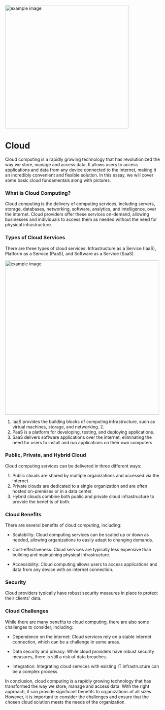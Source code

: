 <img src="https://user-images.githubusercontent.com/89149327/223519285-a4a1d938-12ca-4ad1-ac67-38801d947023.png" alt="example image" width="400" height="400">



# Cloud
Cloud computing is a rapidly growing technology that has revolutionized the way we store, manage and access data. It allows users to access applications and data from any device connected to the internet, making it an incredibly convenient and flexible solution. In this essay, we will cover some basic cloud fundamentals along with pictures.

### What is Cloud Computing?
Cloud computing is the delivery of computing services, including servers, storage, databases, networking, software, analytics, and intelligence, over the internet. Cloud providers offer these services on-demand, allowing businesses and individuals to access them as needed without the need for physical infrastructure.

### Types of Cloud Services
There are three types of cloud services: Infrastructure as a Service (IaaS), Platform as a Service (PaaS), and Software as a Service (SaaS).

<img src= "https://user-images.githubusercontent.com/89149327/223529937-f5c830e6-9129-4e0a-980f-caee23fd27a0.png" alt="example image" width="500">




1. IaaS provides the building blocks of computing infrastructure, such as virtual machines, storage, and networking. 2. 
2. PaaS is a platform for developing, testing, and deploying applications.
3. SaaS delivers software applications over the internet, eliminating the need for users to install and run applications on their own computers.

### Public, Private, and Hybrid Cloud
Cloud computing services can be delivered in three different ways:

1. Public clouds are shared by multiple organizations and accessed via the internet.
2. Private clouds are dedicated to a single organization and are often hosted on-premises or in a data center. 
3. Hybrid clouds combine both public and private cloud infrastructure to provide the benefits of both.

### Cloud Benefits
There are several benefits of cloud computing, including:

- Scalability: Cloud computing services can be scaled up or down as needed, allowing organizations to easily adapt to changing demands.

- Cost-effectiveness: Cloud services are typically less expensive than building and maintaining physical infrastructure.

- Accessibility: Cloud computing allows users to access applications and data from any device with an internet connection.

### Security
Cloud providers typically have robust security measures in place to protect their clients' data.

### Cloud Challenges
While there are many benefits to cloud computing, there are also some challenges to consider, including:

- Dependence on the internet: Cloud services rely on a stable internet connection, which can be a challenge in some areas.

- Data security and privacy: While cloud providers have robust security measures, there is still a risk of data breaches.

- Integration: Integrating cloud services with existing IT infrastructure can be a complex process.

In conclusion, cloud computing is a rapidly growing technology that has transformed the way we store, manage and access data. With the right approach, it can provide significant benefits to organizations of all sizes. However, it is important to consider the challenges and ensure that the chosen cloud solution meets the needs of the organization.
